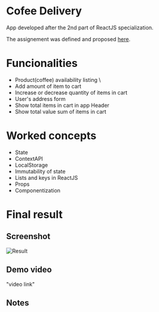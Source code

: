# Cofee Delivery

App developed after the 2nd part of ReactJS specialization.

The assignement was defined and proposed [here](https://efficient-sloth-d85.notion.site/Desafio-02-Coffee-Delivery-30e42a21fdb44b09a85244fc2c3dbdf9).

# Funcionalities
- Product(coffee) availability listing \
- Add amount of item to cart
- Increase or decrease quantity of items in cart
- User's address form
- Show total items in cart in app Header
- Show total value sum of items in cart

# Worked concepts
- State
- ContextAPI
- LocalStorage
- Immutability of state
- Lists and keys in ReactJS
- Props
- Componentization

# Final result

## Screenshot
![Result](/assignments/02-coffee-delivery/result.png "Final result")

## Demo video

"video link"

## Notes

